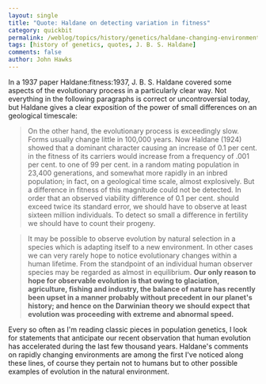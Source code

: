 ```yaml
---
layout: single 
title: "Quote: Haldane on detecting variation in fitness" 
category: quickbit
permalink: /weblog/topics/history/genetics/haldane-changing-environment-2012.html
tags: [history of genetics, quotes, J. B. S. Haldane] 
comments: false 
author: John Hawks 
---
```


In a 1937 paper <bib>Haldane:fitness:1937</bib>, J. B. S. Haldane covered some aspects of the evolutionary process in a particularly clear way. Not everything in the following paragraphs is correct or uncontroversial today, but Haldane gives a clear exposition of the power of small differences on an geological timescale:

<blockquote>On the other hand, the evolutionary process is exceedingly slow. Forms usually change little in 100,000 years. Now Haldane (1924) showed that a dominant character causing an increase of 0.1 per cent. in the fitness of its carriers would increase from a frequency of .001 per cent. to one of 99 per cent. in a random mating population in 23,400 generations, and somewhat more rapidly in an inbred population; in fact, on a geological time scale, almost explosively. But a difference in fitness of this magnitude could not be detected. In order that an observed viability difference of 0.1 per cent. should exceed twice its standard error, we should have to observe at least sixteen million individuals. To detect so small a difference in fertility we should have to count their progeny. </blockquote>

<blockquote>It may be possible to observe evolution by natural selection in a species which is adapting itself to a new environment. In other cases we can very rarely hope to notice evolutionary changes within a human lifetime. From the standpoint of an individual human observer species may be regarded as almost in equilibrium. <strong>Our only reason to hope for observable evolution is that owing to glaciation, agriculture, fishing and industry, the balance of nature has recently been upset in a manner probably without precedent in our planet's history; and hence on the Darwinian theory we should expect that evolution was proceeding with extreme and abnormal speed.</strong></blockquote>

Every so often as I'm reading classic pieces in population genetics, I look for statements that anticipate our recent observation that human evolution has accelerated during the last few thousand years. Haldane's comments on rapidly changing environments are among the first I've noticed along these lines, of course they pertain not to humans but to other possible examples of evolution in the natural environment.

